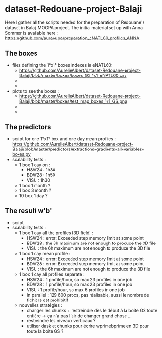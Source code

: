 # dataset-Redouane-project-Balaji

Here I gather all the scripts needed for the preparation of Redouane's dataset in Balaji MOGPA project.
The initial material set up with Anna Sommer is available here : https://github.com/auraoupa/preparation_eNATL60_profiles_ANNA

## The boxes 

  - files defining the 1°x1° boxes indexes in eNATL60:
    - https://github.com/AurelieAlbert/dataset-Redouane-project-Balaji/blob/master/boxes/boxes_GS_1x1_eNATL60.csv
    - 
    -
  - plots to see the boxes :
    - https://github.com/AurelieAlbert/dataset-Redouane-project-Balaji/blob/master/boxes/test_map_boxes_1x1_GS.png
    -
    -
  
## The predictors

  - script for one 1°x1° box and one day mean profiles : https://github.com/AurelieAlbert/dataset-Redouane-project-Balaji/blob/master/predictors/extractions-gradients-all-variables-boxes.py
  - scalability tests :
    - 1 box 1 day on :
       - HSW24 : 1h30
       - BDW28 :  1h50
       - VISU : 1h30
    - 1 box 1 month ?
    - 1 box 3 month ?
    - 10 box 1 day ?
    
## The result w'b'

  - script
  - scalability tests :
     - 1 box 1 day all the profiles (3D field) :
       - HSW24 :  error: Exceeded step memory limit at some point.
       - BDW28 : the 6h maximum are not enough to produce the 3D file
       - VISU : the 6h maximum are not enough to produce the 3D file
     - 1 box 1 day mean profile :
       - HSW24 : error: Exceeded step memory limit at some point.
       - BDW28 : error: Exceeded step memory limit at some point.  
       - VISU : the 6h maximum are not enough to produce the 3D file       
     - 1 box 1 day all profiles separate :
       - HSW24 : 1 profile/hour, so max 23 profiles in one job
       - BDW28 : 1 profile/hour, so max 23 profiles in one job
       - VISU : 1 profile/hour, so max 6 profiles in one job
       - in parallel : 129 600 procs, pas réalisable, aussi le nombre de fichiers est prohibitif
     - nouvelles stratégies :
       - changer les chunks + restreindre dès le début à la boîte GS toute entière -> ça n'a pas l'air de changer grand chose ...
       - restreindre les niveaux verticaux ?
       - utiliser dask et chunks pour écrire wprimebprime en 3D pour toute la boite GS ?
     
     
